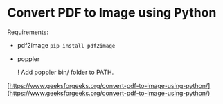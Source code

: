 # Convert PDF to Image using Python

Requirements:

* pdf2image `pip install pdf2image`
* poppler

  ! Add poppler bin/ folder to PATH.

[https://www.geeksforgeeks.org/convert-pdf-to-image-using-python/](https://www.geeksforgeeks.org/convert-pdf-to-image-using-python/)